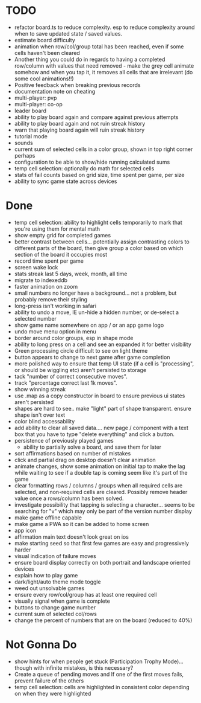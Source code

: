 # TODO

- refactor board.ts to reduce complexity. esp to reduce complexity around when to save updated state / saved values.
- estimate board difficulty
- animation when row/col/group total has been reached, even if some cells haven't been cleared
- Another thing you could do in regards to having a completed row/column with values that need removed - make the grey cell animate somehow and when you tap it, it removes all cells that are irrelevant (do some cool animations!!)
- Positive feedback when breaking previous records 
- documentation note on cheating
- multi-player: pvp
- multi-player: co-op
- leader board
- ability to play board again and compare against previous attempts
- ability to play board again and not ruin streak history
- warn that playing board again will ruin streak history
- tutorial mode
- sounds
- current sum of selected cells in a color group, shown in top right corner perhaps
- configuration to be able to show/hide running calculated sums
- temp cell selection: optionally do math for selected cells
- stats of fail counts based on grid size, time spent per game, per size
- ability to sync game state across devices

# Done

- temp cell selection: ability to highlight cells temporarily to mark that you're using them for mental math
- show empty grid for completed games
- better contrast between cells... potentially assign contrasting colors to different parts of the board, then give group a color based on which section of the board it occupies most
- record time spent per game
- screen wake lock
- stats streak last 5 days, week, month, all time
- migrate to indexeddb
- faster animation on zoom
- small numbers no longer have a background... not a problem, but probably remove their styling
- long-press isn't working in safari
- ability to undo a move, IE un-hide a hidden number, or de-select a selected number
- show game name somewhere on app / or an app game logo
- undo move menu option in menu
- border around color groups, esp in shape mode
- ability to long press on a cell and see an expanded it for better visibility
- Green processing circle difficult to see on light theme
- button appears to change to next game after game completion
- more polished way to ensure that temp UI state (if a cell is "processing", or should be wiggling etc) aren't persisted to storage
- tack "number of correct consecutive moves".
- track "percentage correct last 1k moves".
- show winning streak
- use .map as a copy constructor in board to ensure previous ui states aren't persisted
- shapes are hard to see.. make "light" part of shape transparent. ensure shape isn't over text
- color blind accessability
- add ability to clear all saved data.... new page / component with a text box that you have to type "delete everything" and click a button.
- persistence of previously played games
  - ability to partially solve a board, and save them for later
- sort affirmations based on number of mistakes
- click and partial drag on desktop doesn't clear animation
- animate changes, show some animation on initial tap to make the lag while waiting to see if a double tap is coming seem like it's part of the game
- clear formatting rows / columns / groups when all required cells are selected, and non-required cells are cleared. Possibly remove header value once a rows/column has been solved.
- investigate possibility that tapping is selecting a character... seems to be searching for "v" which may only be part of the version number display
- make game offline capable
- make game a PWA so it can be added to home screen
- app icon
- affirmation main text doesn't look great on ios
- make starting seed so that first few games are easy and progressively harder
- visual indication of failure moves
- ensure board display correctly on both portrait and landscape oriented devices
- explain how to play game
- dark/light/auto theme mode toggle
- weed out unsolvable games
- ensure every row/col/group has at least one required cell
- visually signal when game is complete
- buttons to change game number
- current sum of selected col/rows
- change the percent of numbers that are on the board (reduced to 40%)



# Not Gonna Do

- show hints for when people get stuck (Participation Trophy Mode)... though with infinite mistakes, is this necessary?
- Create a queue of pending moves and If one of the first moves fails, prevent failure of the others
- temp cell selection: cells are highlighted in consistent color depending on when they were highlighted
